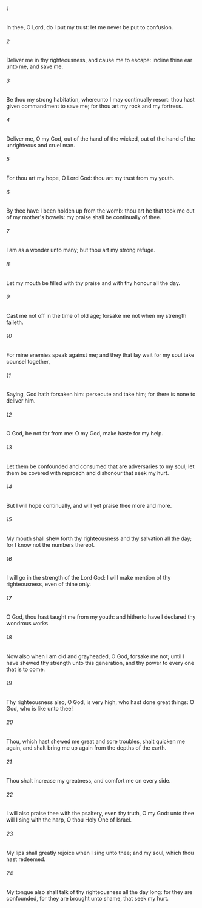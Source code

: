 ###### 1
In thee, O Lord, do I put my trust: let me never be put to confusion.

###### 2
Deliver me in thy righteousness, and cause me to escape: incline thine ear unto me, and save me.

###### 3
Be thou my strong habitation, whereunto I may continually resort: thou hast given commandment to save me; for thou art my rock and my fortress.

###### 4
Deliver me, O my God, out of the hand of the wicked, out of the hand of the unrighteous and cruel man.

###### 5
For thou art my hope, O Lord God: thou art my trust from my youth.

###### 6
By thee have I been holden up from the womb: thou art he that took me out of my mother's bowels: my praise shall be continually of thee.

###### 7
I am as a wonder unto many; but thou art my strong refuge.

###### 8
Let my mouth be filled with thy praise and with thy honour all the day.

###### 9
Cast me not off in the time of old age; forsake me not when my strength faileth.

###### 10
For mine enemies speak against me; and they that lay wait for my soul take counsel together,

###### 11
Saying, God hath forsaken him: persecute and take him; for there is none to deliver him.

###### 12
O God, be not far from me: O my God, make haste for my help.

###### 13
Let them be confounded and consumed that are adversaries to my soul; let them be covered with reproach and dishonour that seek my hurt.

###### 14
But I will hope continually, and will yet praise thee more and more.

###### 15
My mouth shall shew forth thy righteousness and thy salvation all the day; for I know not the numbers thereof.

###### 16
I will go in the strength of the Lord God: I will make mention of thy righteousness, even of thine only.

###### 17
O God, thou hast taught me from my youth: and hitherto have I declared thy wondrous works.

###### 18
Now also when I am old and grayheaded, O God, forsake me not; until I have shewed thy strength unto this generation, and thy power to every one that is to come.

###### 19
Thy righteousness also, O God, is very high, who hast done great things: O God, who is like unto thee!

###### 20
Thou, which hast shewed me great and sore troubles, shalt quicken me again, and shalt bring me up again from the depths of the earth.

###### 21
Thou shalt increase my greatness, and comfort me on every side.

###### 22
I will also praise thee with the psaltery, even thy truth, O my God: unto thee will I sing with the harp, O thou Holy One of Israel.

###### 23
My lips shall greatly rejoice when I sing unto thee; and my soul, which thou hast redeemed.

###### 24
My tongue also shall talk of thy righteousness all the day long: for they are confounded, for they are brought unto shame, that seek my hurt.

